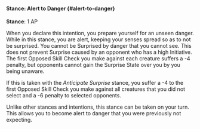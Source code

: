 #### Stance: Alert to Danger {#alert-to-danger}
**Stance**: 1 AP

When you declare this intention, you prepare yourself for an unseen danger. While in this stance, you are alert, keeping your senses spread so as to not be surprised. You cannot be Surprised by danger that you cannot see. This does not prevent Surprise caused by an opponent who has a high Initiative. The first Opposed Skill Check you make against each creature suffers a -4 penalty, but opponents cannot gain the Surprise State over you by you being unaware.

If this is taken with the _Anticipate Surprise_ stance, you suffer a -4 to the first Opposed Skill Check you make against all creatures that you did not select and a -6 penalty to selected opponents.

Unlike other stances and intentions, this stance can be taken on your turn. This allows you to become alert to danger that you were previously not expecting.